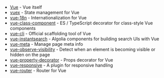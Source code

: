 - [Vue](https://github.com/vuejs/vue) - Vue itself
- [vuex](https://github.com/vuejs/vuex) - State management for Vue
- [vue-18n](https://github.com/kazupon/vue-i18n) - Internationalization for Vue
- [vue-class-component](https://github.com/vuejs/vue-class-component) - ES / TypeScript decorator for class-style Vue components
- [vue-cli](https://github.com/vuejs/vue-cli) - Official scaffolding tool of Vue
- [vue-instantsearch](https://github.com/algolia/vue-instantsearch) - Algolia components for building search UIs with Vue
- [vue-meta](https://github.com/nuxt/vue-meta) - Manage page meta info
- [vue-observe-visibility](https://github.com/Akryum/vue-observe-visibility) - Detect when an element is becoming visible or hidden on the page
- [vue-property-decorator](https://github.com/kaorun343/vue-property-decorator) - Props decorator for Vue
- [vue-responsive](https://github.com/reinerBa/Vue-Responsive) - A plugin for responsive handling
- [vue-router](https://github.com/vuejs/vue-router) - Router for Vue

